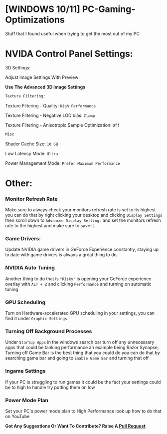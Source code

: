 # [WINDOWS 10/11] PC-Gaming-Optimizations

Stuff that I found useful when trying to get the most out of my PC

# NVIDA Control Panel Settings:

3D Settings:

Adjust Image Settings With Preview:
  
**Use The Advanced 3D Image Settings**

```bash
Texture Filtering:
```

Texture Filtering - Quality: `High Performance`

Texture Filtering - Negative LOD bias: `Clamp`

Texture Filtering - Anisotropic Sample Optimization: `Off`

```bash
Misc
```
Shader Cache Size: `10 GB`

Low Latency Mode: `Ultra`

Power Management Mode: `Prefer Maximum Performance`

# Other:
### Monitor Refresh Rate
Make sure to always check your monitors refresh rate is set to its highest you can do that by right clicking your desktop and clicking `Display Settings` then scroll down to `Advanced Display Settings`  and set the monitors refresh rate to the highest and make sure to save it.

### Game Drivers:
Update NVIDIA game drivers in GeForce Experience constantly, staying up to date with game drivers is always a great thing to do.

### NVIDIA Auto Tuning
Another thing to do that is `"Risky"` is opening your GeForce experience overlay with `ALT + Z` and clicking `Performance` and turning on automatic tuning

### GPU Scheduling

Turn on Hardware-accelerated GPU scheduling in your settings, you can find it under `Graphic Settings`

### Turning Off Background Processes
Under `Startup Apps` in the windows search bar turn off any unnecessary apps that could be tanking performance an example being Razor Synapse, Turning off Game Bar is the best thing that you could do you can do that by searching game bar and going to `Enable Game Bar` and turning that off

### Ingame Settings
If your PC is struggling to run games it could be the fact your settings could be to high to handle try putting them on low

### Power Mode Plan
Set your PC's power mode plan to High Performance look up how to do that on YouTube



**Got Any Suggestions Or Want To Contribute? Raise A [Pull Request](https://github.com/Lachyx/PC-Gaming-Optimizations/pulls)**
